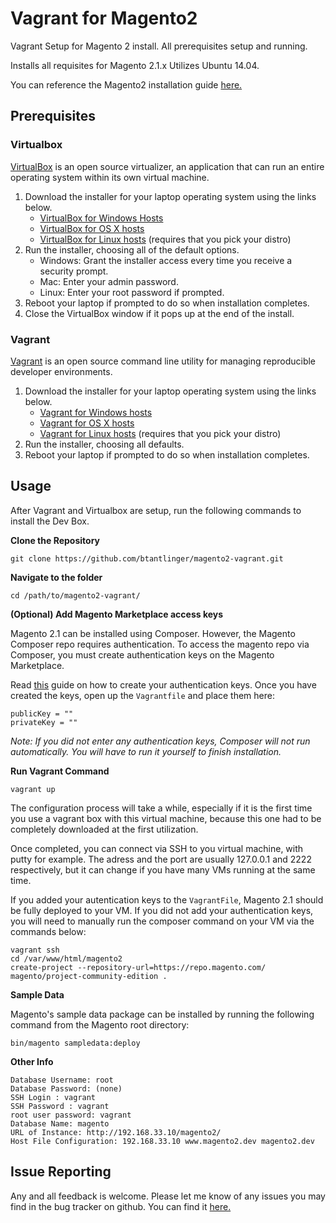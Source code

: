 # Vagrant for Magento2

Vagrant Setup for Magento 2 install.  All prerequisites setup and running. 

Installs all requisites for Magento 2.1.x  Utilizes Ubuntu 14.04. 

You can reference the Magento2 installation guide [here.](http://devdocs.magento.com/guides/v2.1/install-gde/bk-install-guide.html)

## Prerequisites
### Virtualbox
[VirtualBox](https://www.virtualbox.org/) is an open source virtualizer, an application that can run an entire operating system within its own virtual machine. 

1. Download the installer for your laptop operating system using the links below.
    * [VirtualBox for Windows Hosts](http://download.virtualbox.org/virtualbox/4.3.18/VirtualBox-4.3.18-96516-Win.exe)
    * [VirtualBox for OS X hosts](http://download.virtualbox.org/virtualbox/4.3.18/VirtualBox-4.3.18-96516-OSX.dmg)
    * [VirtualBox for Linux hosts](https://www.virtualbox.org/wiki/Linux_Downloads) (requires that you pick your distro)
1. Run the installer, choosing all of the default options.
    * Windows: Grant the installer access every time you receive a security prompt.
    * Mac: Enter your admin password.
    * Linux: Enter your root password if prompted.
1. Reboot your laptop if prompted to do so when installation completes.
1. Close the VirtualBox window if it pops up at the end of the install.

### Vagrant
[Vagrant](https://www.vagrantup.com/) is an open source command line utility for managing reproducible developer environments. 

1. Download the installer for your laptop operating system using the links below.
    * [Vagrant for Windows hosts](https://dl.bintray.com/mitchellh/vagrant/vagrant_1.6.5.msi)
    * [Vagrant for OS X hosts](https://dl.bintray.com/mitchellh/vagrant/vagrant_1.6.5.dmg)
    * [Vagrant for Linux hosts](https://www.vagrantup.com/downloads.html) (requires that you pick your distro)
1. Run the installer, choosing all defaults.
1. Reboot your laptop if prompted to do so when installation completes.

## Usage
After Vagrant and Virtualbox are setup, run the following commands to install the Dev Box. 

**Clone the Repository**

    git clone https://github.com/btantlinger/magento2-vagrant.git
**Navigate to the folder**

    cd /path/to/magento2-vagrant/

**(Optional) Add Magento Marketplace access keys**


Magento 2.1 can be installed using Composer. However, the Magento Composer repo requires authentication.  To access the magento repo via Composer, you must create authentication keys on the Magento Marketplace.

Read [this](http://devdocs.magento.com/guides/v2.1/install-gde/prereq/connect-auth.html) guide on how to create your authentication keys.  Once you have created the keys, open up the `Vagrantfile` and place them here:

    publicKey = ""
    privateKey = ""
    
_Note: If you did not enter any authentication keys, Composer will not run automatically.  You will have to run it yourself to finish installation._

**Run Vagrant Command**

    vagrant up

The configuration process will take a while, especially if it is the first time you use a vagrant box with this virtual machine, because this one had to be completely downloaded at the first utilization.

Once completed, you can connect via SSH to you virtual machine, with putty for example. The adress and the port are usually
127.0.0.1 and 2222 respectively, but it can change if you have many VMs running at the same time.

If you added your autentication keys to the `VagrantFile`, Magento 2.1 should be fully deployed to your VM.  If you did not add your authentication keys, you will need to manually run the composer command on your VM via the commands below:

    vagrant ssh
    cd /var/www/html/magento2
    create-project --repository-url=https://repo.magento.com/ magento/project-community-edition .
    
**Sample Data**

Magento's sample data package can be installed by running the following command from the Magento root directory:

    bin/magento sampledata:deploy


**Other Info**

    Database Username: root
    Database Password: (none)
    SSH Login : vagrant
    SSH Password : vagrant
    root user password: vagrant
    Database Name: magento
    URL of Instance: http://192.168.33.10/magento2/
    Host File Configuration: 192.168.33.10 www.magento2.dev magento2.dev


## Issue Reporting
Any and all feedback is welcome.  Please let me know of any issues you may find in the bug tracker on github. You can find it [here. ](https://github.com/ryanstreet/magento2-vagrant/issues)
